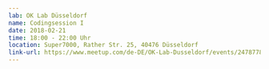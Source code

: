 ```yaml
---
lab: OK Lab Düsseldorf
name: Codingsession I
date: 2018-02-21
time: 18:00 - 22:00 Uhr
location: Super7000, Rather Str. 25, 40476 Düsseldorf
link-url: https://www.meetup.com/de-DE/OK-Lab-Dusseldorf/events/247877811/
---
```

